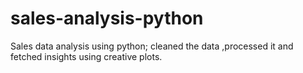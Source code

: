 # sales-analysis-python
Sales data analysis using python; cleaned the data ,processed it and fetched insights using creative plots.
